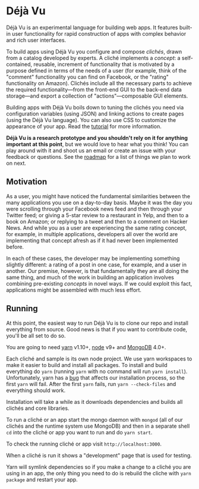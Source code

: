 # Déjà Vu

Déjà Vu is an experimental language for building web apps. It features
built-in user functionality for rapid construction of apps
with complex behavior and rich user interfaces.

To build apps using Déjà Vu you configure and compose *clichés*, drawn from a catalog
developed by experts. A cliché implements a *concept*: a self-contained,
reusable, increment of functionality that is motivated by a purpose defined in
terms of the needs of a user (for example, think of the "comment" functionality
you can find on Facebook, or the "rating" functionality on Amazon).
Clichés include all the necessary parts to achieve the required
functionality&mdash;from the front-end GUI to the back-end data
storage&mdash;and export a collection of "actions"&mdash;composable GUI elements.

Building apps with Déjà Vu boils down to tuning the clichés you need via
configuration variables (using JSON) and linking actions to create pages (using
the Déjà Vu language). You can also use CSS to customize the appearance of your
app. Read the [tutorial](docs/tutorial.md) for more information.

**Déjà Vu is a research prototype and you shouldn't rely on it for anything
important at this point**, but we would love to hear what you think!
You can play around with it and shoot us an email or create an issue with your
feedback or questions. See the [roadmap](ROADMAP.md) for a list of things
we plan to work on next.

## Motivation

As a user, you might have noticed the fundamental similarities between the
many applications you use on a day-to-day basis. Maybe it was the day you
were scrolling through your Facebook news feed and then through your
Twitter feed; or giving a 5-star review to a restaurant in Yelp, and then
to a book on Amazon; or replying to a tweet and then to a comment on Hacker
News. And while you as a user are experiencing the same rating concept, for
example, in multiple applications, developers all over the world are
implementing that concept afresh as if it had never been implemented before.

In each of these cases, the developer may be implementing something slightly
different: a rating of a post in one case, for example, and a user in another.
Our premise, however, is that fundamentally they are all doing the same thing,
and much of the work in building an application involves combining pre-existing
*concepts* in novel ways. If we could exploit this fact, applications might be
assembled with much less effort.

## Running

At this point, the easiest way to run Déjà Vu is to clone our repo and install
everything from source. Good news is that if you want to contribute code, you'll
be all set to do so.

You are going to need [yarn](https://yarnpkg.com) v1.10+,
[node](https://nodejs.org) v9+ and [MongoDB](https://www.mongodb.com/) 4.0+.

Each cliché and sample is its own node project. We use yarn workspaces to make
it easier to build and install all packages. To install and build everything
do `yarn` (running `yarn` with no command will run `yarn install`). Unfortunately,
yarn has a [bug](https://github.com/yarnpkg/yarn/issues/3421) that
affects our installation process, so the first `yarn` will fail. After
the first `yarn` fails, run `yarn --check-files` and everything should work.

Installation will take a while as it downloads dependencies and builds all
clichés and core libraries. 

To run a cliché or an app start the mongo daemon with `mongod` (all of our clichés
and the runtime system use MongoDB) and then in a separate shell `cd` into the
cliché or app you want to run and do `yarn start`.

To check the running cliché or app visit `http://localhost:3000`.

When a cliché is run it shows a "development" page that is used for testing.

Yarn will symlink dependencies so if you make a change to a cliché you are using
in an app, the only thing you need to do is rebuild the cliche with
`yarn package` and restart your app.

